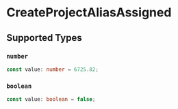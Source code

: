 # CreateProjectAliasAssigned


## Supported Types

### `number`

```typescript
const value: number = 6725.82;
```

### `boolean`

```typescript
const value: boolean = false;
```

